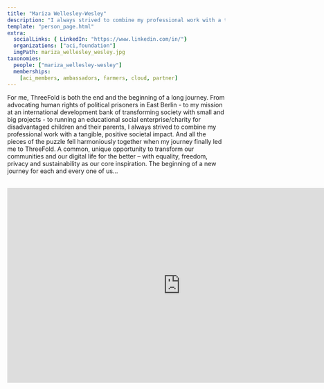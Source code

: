 ```yaml
---
title: "Mariza Wellesley-Wesley"
description: "I always strived to combine my professional work with a tangible, positive societal impact."
template: "person_page.html"
extra:
  socialLinks: { LinkedIn: "https://www.linkedin.com/in/"}
  organizations: ["aci,foundation"]
  imgPath: mariza_wellesley_wesley.jpg
taxonomies:
  people: ["mariza_wellesley-wesley"]
  memberships:
    [aci_members, ambassadors, farmers, cloud, partner]
---
```


For me, ThreeFold is both the end and the beginning of a long journey. From advocating human rights of political prisoners in East Berlin - to my mission at an international development bank of transforming society with small and big projects - to running an educational social enterprise/charity for disadvantaged children and their parents, I always strived to combine my professional work with a tangible, positive societal impact. And all the pieces of the puzzle fell harmoniously together when my journey finally led me to ThreeFold. A common, unique opportunity to transform our communities and our digital life for the better – with equality, freedom, privacy and sustainability as our core inspiration. The beginning of a new journey for each and every one of us…

<BR>
<div class="aspect-w-16 aspect-h-9">
<iframe src="https://player.vimeo.com/video/413196271" width="800" height="450" frameborder="0" allow="autoplay; fullscreen" allowfullscreen></iframe>
</div>
<BR>